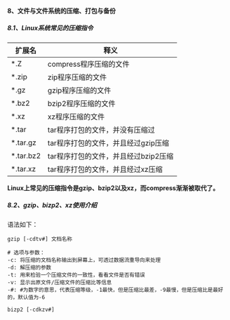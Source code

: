#### 8、文件与文件系统的压缩、打包与备份

##### 8.1、Linux系统常见的压缩指令

扩展名 | 释义
-- | --
*.Z | compress程序压缩的文件
*.zip | zip程序压缩的文件
*.gz | gzip程序压缩的文件
*.bz2 | bzip2程序压缩的文件
*.xz | xz程序压缩的文件
*.tar | tar程序打包的文件，并没有压缩过
*.tar.gz | tar程序打包的文件，并且经过gzip压缩
*.tar.bz2 | tar程序打包的文件，并且经过bzip2压缩
*.tar.xz | tar程序打包的文件，并且经过xz压缩

**Linux上常见的压缩指令是gzip、bzip2以及xz，而compress渐渐被取代了。**
##### 8.2、gzip、bizp2、xz使用介绍

语法如下：

```
gzip [-cdtv#] 文档名称

# 选项与参数：
-c: 将压缩的文档名称输出到屏幕上，可透过数据流重导向来处理
-d: 解压缩的参数
-t: 用来检验一个压缩文件的一致性，看看文件是否有错误
-v: 显示出原文件/压缩文件的压缩比等信息
-#: #为数字的意思，代表压缩等级，-1最快，但是压缩比最差，-9最慢，但是压缩比是最好的，默认值为-6
```

```
bizp2 [-cdkzv#]
```